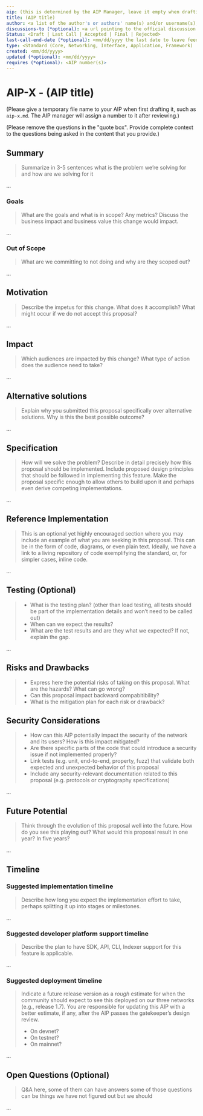 ```yaml
---
aip: (this is determined by the AIP Manager, leave it empty when drafting)
title: (AIP title)
author: <a list of the author's or authors' name(s) and/or username(s), or name(s) and email(s). Details are below.>
discussions-to (*optional): <a url pointing to the official discussion thread>
Status: <Draft | Last Call | Accepted | Final | Rejected>
last-call-end-date (*optional): <mm/dd/yyyy the last date to leave feedbacks and reviews>
type: <Standard (Core, Networking, Interface, Application, Framework) | Informational | Process>
created: <mm/dd/yyyy>
updated (*optional): <mm/dd/yyyy>
requires (*optional): <AIP number(s)>
---
```


# AIP-X - (AIP title)
  
(Please give a temporary file name to your AIP when first drafting it, such as `aip-x.md`. The AIP manager will assign a number to it after reviewing.)

(Please remove the questions in the "quote box". Provide complete context to the questions being asked in the content that you provide.)

## Summary

 > Summarize in 3-5 sentences what is the problem we’re solving for and how are we solving for it

...

### Goals

 > What are the goals and what is in scope? Any metrics?
 > Discuss the business impact and business value this change would impact.

...

### Out of Scope

 > What are we committing to not doing and why are they scoped out?

...

## Motivation

 > Describe the impetus for this change. What does it accomplish?
 > What might occur if we do not accept this proposal?

...

## Impact

 > Which audiences are impacted by this change? What type of action does the audience need to take?

...

## Alternative solutions

 > Explain why you submitted this proposal specifically over alternative solutions. Why is this the best possible outcome?

...

## Specification

 > How will we solve the problem? Describe in detail precisely how this proposal should be implemented. Include proposed design principles that should be followed in implementing this feature. Make the proposal specific enough to allow others to build upon it and perhaps even derive competing implementations.

...

## Reference Implementation

 > This is an optional yet highly encouraged section where you may include an example of what you are seeking in this proposal. This can be in the form of code, diagrams, or even plain text. Ideally, we have a link to a living repository of code exemplifying the standard, or, for simpler cases, inline code.

...

## Testing (Optional)

 > - What is the testing plan? (other than load testing, all tests should be part of the implementation details and won’t need to be called out)
 > - When can we expect the results?
 > - What are the test results and are they what we expected? If not, explain the gap.

...

## Risks and Drawbacks

 > - Express here the potential risks of taking on this proposal. What are the hazards? What can go wrong?
 > - Can this proposal impact backward compabitibility?
 > - What is the mitigation plan for each risk or drawback?

## Security Considerations

 > - How can this AIP potentially impact the security of the network and its users? How is this impact mitigated?
 > - Are there specific parts of the code that could introduce a security issue if not implemented properly?
 > - Link tests (e.g. unit, end-to-end, property, fuzz) that validate both expected and unexpected behavior of this proposal
 > - Include any security-relevant documentation related to this proposal (e.g. protocols or cryptography specifications)

...

## Future Potential

 > Think through the evolution of this proposal well into the future. How do you see this playing out? What would this proposal result in one year? In five years?

...

## Timeline

### Suggested implementation timeline

 > Describe how long you expect the implementation effort to take, perhaps splitting it up into stages or milestones.

...

### Suggested developer platform support timeline

 > Describe the plan to have SDK, API, CLI, Indexer support for this feature is applicable. 

...

### Suggested deployment timeline

 > Indicate a future release version as a *rough* estimate for when the community should expect to see this deployed on our three networks (e.g., release 1.7).
 > You are responsible for updating this AIP with a better estimate, if any, after the AIP passes the gatekeeper’s design review.
 >
 > - On devnet?
 > - On testnet?
 > - On mainnet?

...


## Open Questions (Optional)

 > Q&A here, some of them can have answers some of those questions can be things we have not figured out but we should

...
